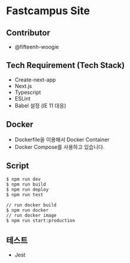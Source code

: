 # Fastcampus Site

## Contributor

- @fifteenh-woogie

## Tech Requirement (Tech Stack)

- Create-next-app
- Next.js
- Typescript
- ESLint
- Babel 설정 (IE 11 대응)

## Docker

- Dockerfile을 이용해서 Docker Container
- Docker Compose를 사용하고 있습니다.

## Script

```
$ npm run dev
$ npm run build
$ npm run deploy
$ npm run test

// run docker build
$ npm run docker
// run docker image
$ npm run start:production
```

## 테스트

- Jest
